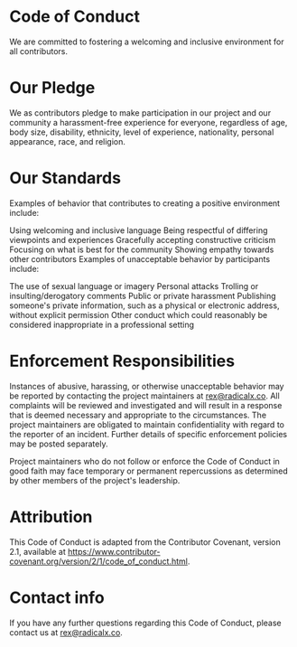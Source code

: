 # Code of Conduct

We are committed to fostering a welcoming and inclusive environment for all contributors.

# Our Pledge

We as contributors pledge to make participation in our project and our community a harassment-free experience for everyone, regardless of age, body size, disability, ethnicity, level of experience, nationality, personal appearance, race, and religion.

# Our Standards

Examples of behavior that contributes to creating a positive environment include:

Using welcoming and inclusive language
Being respectful of differing viewpoints and experiences
Gracefully accepting constructive criticism
Focusing on what is best for the community
Showing empathy towards other contributors
Examples of unacceptable behavior by participants include:

The use of sexual language or imagery
Personal attacks
Trolling or insulting/derogatory comments
Public or private harassment
Publishing someone's private information, such as a physical or electronic address, without explicit permission
Other conduct which could reasonably be considered inappropriate in a professional setting

# Enforcement Responsibilities

Instances of abusive, harassing, or otherwise unacceptable behavior may be reported by contacting the project maintainers at rex@radicalx.co. All complaints will be reviewed and investigated and will result in a response that is deemed necessary and appropriate to the circumstances. The project maintainers are obligated to maintain confidentiality with regard to the reporter of an incident. Further details of specific enforcement policies may be posted separately.

Project maintainers who do not follow or enforce the Code of Conduct in good faith may face temporary or permanent repercussions as determined by other members of the project's leadership.

# Attribution

This Code of Conduct is adapted from the Contributor Covenant, version 2.1, available at https://www.contributor-covenant.org/version/2/1/code_of_conduct.html.

# Contact info

If you have any further questions regarding this Code of Conduct, please contact us at rex@radicalx.co.

